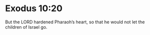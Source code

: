 # Exodus 10:20

But the LORD hardened Pharaoh’s heart, so that he would not let the children of Israel go.
